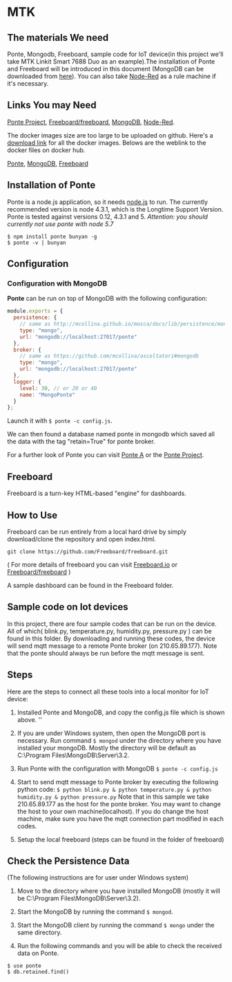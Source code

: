 # MTK

## The materials We need

Ponte, Mongodb, Freeboard, sample code for IoT device(in this project we'll take MTK Linkit Smart 7688 Duo as an example).The installation of Ponte and Freeboard will be introduced in this document (MongoDB can be downloaded from [here](https://www.mongodb.com/download-center)). You can also take [Node-Red](https://nodered.org/) as a rule machine if it's necessary.

## Links You may Need

[Ponte Project](https://github.com/eclipse/ponte), [Freeboard/freeboard](https://github.com/Freeboard/freeboard), [MongoDB](https://www.mongodb.com/download-center), [Node-Red](https://nodered.org/).

The docker images size are too large to be uploaded on github. Here's a [download link]() for all the docker images. Belows are the weblink to the docker files on docker hub.

[Ponte](https://hub.docker.com/r/feverra/ponte/), [MongoDB](https://hub.docker.com/_/mongo/), [Freeboard](https://hub.docker.com/r/alexiasa/freeboard/)


## Installation of Ponte

Ponte is a node.js application, so it needs [node.js](http://nodejs.org)
to run. The currently recommended version is node 4.3.1, which is the Longtime Support Version. Ponte is tested against versions 0.12, 4.3.1 and 5. *Attention: you should currently not use ponte with node 5.7*

```
$ npm install ponte bunyan -g
$ ponte -v | bunyan
```
## Configuration


### Configuration with MongoDB

__Ponte__ can be run on top of MongoDB with the following configuration:

```js
module.exports = {
  persistence: {
    // same as http://mcollina.github.io/mosca/docs/lib/persistence/mongo.js.html
    type: "mongo",
    url: "mongodb://localhost:27017/ponte"
  },
  broker: {
    // same as https://github.com/mcollina/ascoltatori#mongodb
    type: "mongo",
    url: "mongodb://localhost:27017/ponte"
  },
  logger: {
    level: 30, // or 20 or 40
    name: "MongoPonte"
  }
};
```

Launch it with `$ ponte -c config.js`.

We can then found a database named ponte in mongodb which saved all the data with the tag "retain=True" for ponte broker.

For a further look of Ponte you can visit [Ponte A](http://www.eclipse.org/ponte/) or the [Ponte Project](https://github.com/eclipse/ponte).





## Freeboard

Freeboard is a turn-key HTML-based "engine" for dashboards.


## How to Use 

Freeboard can be run entirely from a local hard drive by simply download/clone the repository and open index.html.
```
git clone https://github.com/Freeboard/freeboard.git
```

( For more details of freeboard you can visit [Freeboard.io](https://freeboard.io/) or [Freeboard/freeboard](https://github.com/Freeboard/freeboard) )

A sample dashboard can be found in the Freeboard folder.


## Sample code on Iot devices

In this project, there are four sample codes that can be run on the device. All of which( blink.py, temperature.py, humidity.py, pressure.py ) can be found in this folder. By downloading and running these codes, the device will send mqtt message to a remote Ponte broker (on 210.65.89.177). Note that the ponte should always be run before the mqtt message is sent.


## Steps

Here are the steps to connect all these tools into a local monitor for IoT device:


1. Installed Ponte and MongoDB, and copy the config.js file which is shown above.
''
2. If you are under Windows system, then open the MongoDB port is necessary. Run command `$ mongod` under the directory where you have installed your mongoDB. Mostly the directory will be default as C:\Program Files\MongoDB\Server\3.2\.

3. Run Ponte with the configuration with MongoDB
`
$ ponte -c config.js
`

4. Start to send mqtt message to Ponte broker by executing the following python code:
``
$ python blink.py & python temperature.py & python humidity.py & python pressure.py
``
Note that in this sample we take 210.65.89.177 as the host for the ponte broker. You may want to change the host to your own machine(localhost). If you do change the host machine, make sure you have the mqtt connection part modified in each codes. 

5. Setup the local freeboard (steps can be found in the folder of freeboard)


## Check the Persistence Data
(The following instructions are for user under Windows system)

1. Move to the directory where you have installed MongoDB (mostly it will be C:\Program Files\MongoDB\Server\3.2\).

2. Start the MongoDB by running the command `$ mongod`.

3. Start the MongoDB client by running the command `$ mongo` under the same directory.

4. Run the following commands and you will be able to check the received data on Ponte.
```
$ use ponte
$ db.retained.find()
```

